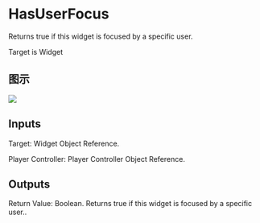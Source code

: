 # HasUserFocus

Returns true if this widget is focused by a specific user.

Target is Widget

## 图示

![]($-20221218-21351201.png)

## Inputs

Target: Widget Object Reference.

Player Controller: Player Controller Object Reference.  

## Outputs

Return Value: Boolean. Returns true if this widget is focused by a specific user..

